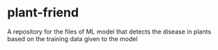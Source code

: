 # plant-friend
A repository for the files of ML model that detects the disease in plants based on the training data given to the model
